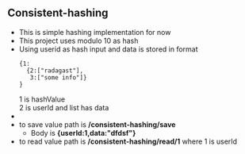 ## Consistent-hashing

- This is simple hashing implementation for now
- This project uses modulo 10 as hash
- Using userid as hash input and data is stored in format
    ```
    {1:
      {2:["radagast"],
       3:["some info"]}
    }
    ```
    1 is hashValue  
    2 is userId and list has data
- 
- to save value path is **/consistent-hashing/save**
    - Body is **{userId:1,data:"dfdsf"}**
- to read value path is **/consistent-hashing/read/1** where 1 is userId


